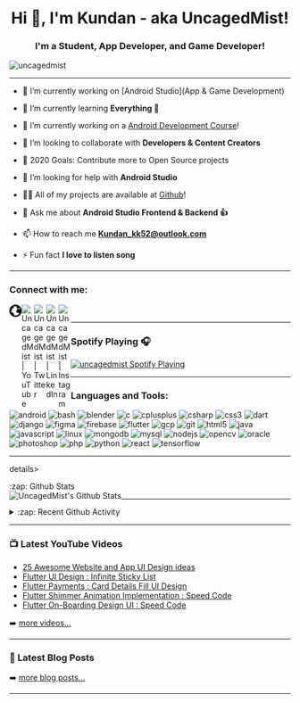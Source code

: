 <h1 align="center">Hi 👋, I'm Kundan - aka UncagedMist!</h1>
<h3 align="center">I'm a Student, App Developer, and Game Developer!</h3>


<p align="left"> <img src="https://komarev.com/ghpvc/?username=uncagedmist" alt="uncagedmist" /> </p>

---
- 🔭 I’m currently working on [Android Studio](App & Game Development)

- 🌱 I’m currently learning **Everything 🤣**

- 🔭 I’m currently working on a [Android Development Course][website]!

- 👯 I’m looking to collaborate with **Developers & Content Creators**

- 🥅 2020 Goals: Contribute more to Open Source projects

- 🤝 I’m looking for help with **Android Studio**

- 👨‍💻 All of my projects are available at [Github][website]!

- 💬 Ask me about **Android Studio Frontend & Backend 👍**

- 📫 How to reach me **Kundan_kk52@outlook.com**

- ⚡ Fun fact **I love to listen song**

---

### Connect with me:

[<img align="left" alt="UncagedMist" width="22px" src="https://raw.githubusercontent.com/iconic/open-iconic/master/svg/globe.svg" />][website]
[<img align="left" alt="UncagedMist | YouTube" width="22px" src="https://cdn.jsdelivr.net/npm/simple-icons@v3/icons/youtube.svg" />][youtube]
[<img align="left" alt="UncagedMist | Twitter" width="22px" src="https://cdn.jsdelivr.net/npm/simple-icons@v3/icons/twitter.svg" />][twitter]
[<img align="left" alt="UncagedMist | LinkedIn" width="22px" src="https://cdn.jsdelivr.net/npm/simple-icons@v3/icons/linkedin.svg" />][linkedin]
[<img align="left" alt="UncagedMist | Instagram" width="22px" src="https://cdn.jsdelivr.net/npm/simple-icons@v3/icons/instagram.svg" />][instagram]
  <br />

---

### Spotify Playing 🎧
[<img src="https://novatorem.uncagedmist.vercel.app/api/spotify-playing" alt="uncagedmist Spotify Playing" width="350" />](https://open.spotify.com/user/66rgmhrmpj58wj66r26b30u3c)

---

### Languages and Tools:

<p align="left">
  <img src="https://devicons.github.io/devicon/devicon.git/icons/android/android-original-wordmark.svg" alt="android" width="40" height="40"/>
  <img src="https://www.vectorlogo.zone/logos/gnu_bash/gnu_bash-icon.svg" alt="bash" width="40" height="40"/> 
  <img src="https://download.blender.org/branding/community/blender_community_badge_white.svg" alt="blender" width="40" height="40"/> 
  <img src="https://devicons.github.io/devicon/devicon.git/icons/c/c-original.svg" alt="c" width="40" height="40"/> 
  <img src="https://devicons.github.io/devicon/devicon.git/icons/cplusplus/cplusplus-original.svg" alt="cplusplus" width="40" height="40"/> 
  <img src="https://devicons.github.io/devicon/devicon.git/icons/csharp/csharp-original.svg" alt="csharp" width="40" height="40"/> 
  <img src="https://devicons.github.io/devicon/devicon.git/icons/css3/css3-original-wordmark.svg" alt="css3" width="40" height="40"/> 
  <img src="https://www.vectorlogo.zone/logos/dartlang/dartlang-icon.svg" alt="dart" width="40" height="40"/> 
  <img src="https://devicons.github.io/devicon/devicon.git/icons/django/django-original.svg" alt="django" width="40" height="40"/> 
  <img src="https://www.vectorlogo.zone/logos/figma/figma-icon.svg" alt="figma" width="40" height="40"/> 
  <img src="https://www.vectorlogo.zone/logos/firebase/firebase-icon.svg" alt="firebase" width="40" height="40"/>
  <img src="https://www.vectorlogo.zone/logos/flutterio/flutterio-icon.svg" alt="flutter" width="40" height="40"/> 
  <img src="https://www.vectorlogo.zone/logos/google_cloud/google_cloud-icon.svg" alt="gcp" width="40" height="40"/> 
  <img src="https://www.vectorlogo.zone/logos/git-scm/git-scm-icon.svg" alt="git" width="40" height="40"/> 
  <img src="https://devicons.github.io/devicon/devicon.git/icons/html5/html5-original-wordmark.svg" alt="html5" width="40" height="40"/> 
  <img src="https://devicons.github.io/devicon/devicon.git/icons/java/java-original-wordmark.svg" alt="java" width="40" height="40"/>
  <img src="https://devicons.github.io/devicon/devicon.git/icons/javascript/javascript-original.svg" alt="javascript" width="40" height="40"/>
  <img src="https://devicons.github.io/devicon/devicon.git/icons/linux/linux-original.svg" alt="linux" width="40" height="40"/>
  <img src="https://devicons.github.io/devicon/devicon.git/icons/mongodb/mongodb-original-wordmark.svg" alt="mongodb" width="40" height="40"/>
  <img src="https://devicons.github.io/devicon/devicon.git/icons/mysql/mysql-original-wordmark.svg" alt="mysql" width="40" height="40"/> 
  <img src="https://devicons.github.io/devicon/devicon.git/icons/nodejs/nodejs-original-wordmark.svg" alt="nodejs" width="40" height="40"/> 
  <img src="https://www.vectorlogo.zone/logos/opencv/opencv-icon.svg" alt="opencv" width="40" height="40"/> 
  <img src="https://devicons.github.io/devicon/devicon.git/icons/oracle/oracle-original.svg" alt="oracle" width="40" height="40"/> 
  <img src="https://devicons.github.io/devicon/devicon.git/icons/photoshop/photoshop-plain.svg" alt="photoshop" width="40" height="40"/>
  <img src="https://devicons.github.io/devicon/devicon.git/icons/php/php-original.svg" alt="php" width="40" height="40"/> 
  <img src="https://devicons.github.io/devicon/devicon.git/icons/python/python-original.svg" alt="python" width="40" height="40"/> 
  <img src="https://devicons.github.io/devicon/devicon.git/icons/react/react-original-wordmark.svg" alt="react" width="40" height="40"/> 
  <img src="https://www.vectorlogo.zone/logos/tensorflow/tensorflow-icon.svg" alt="tensorflow" width="40" height="40"/>
  
  <br />

---

details>
  <summary>:zap: Github Stats</summary>
  <img align="left" alt="UncagedMist's Github Stats" src="https://github-readme-stats.uncagedmist.vercel.app//api?username=uncagedmist&show_icons=true&hide_border=true" />
</details>

---

<details>
  <summary>:zap: Recent Github Activity</summary>
<!--START_SECTION:activity-->
<!--END_SECTION:activity-->
</details>

---


### 📺 Latest YouTube Videos
<!-- YOUTUBE:START -->
- [25 Awesome Website and App UI Design ideas](https://www.youtube.com/watch?v=VUSMcUnQOkA)
- [Flutter UI Design : Infinite Sticky List](https://www.youtube.com/watch?v=RigmyeBfGGg)
- [Flutter Payments  : Card Details Fill UI Design](https://www.youtube.com/watch?v=-Go0Pgv1c-Q)
- [Flutter Shimmer Animation Implementation : Speed Code](https://www.youtube.com/watch?v=mYIkMkSeAsk)
- [Flutter On-Boarding Design UI : Speed Code](https://www.youtube.com/watch?v=RDsDsGBP7t4)
<!-- YOUTUBE:END -->
➡️ [more videos...](https://youtube.com/c/TeChByTeCaReByKK)

---

### 📕 Latest Blog Posts
<!-- BLOG-POST-LIST:START -->
<!-- BLOG-POST-LIST:END -->
➡️ [more blog posts...][twitter]

---

[website]: https://github.com/UncagedMist
[twitter]: https://twitter.com/UncagedMist
[youtube]: https://www.youtube.com/c/TeChByTeCaReByKK
[instagram]: https://instagram.com/uncagedmist
[linkedin]: https://linkedin.com/in/uncagedmist
[FlutterPlaylist]: https://www.youtube.com/playlist?list=PLBYLctkttE9mOgSEVVjIU0Np3UfcJmGRt
[ChatBotPlaylist]: https://www.youtube.com/playlist?list=PLBYLctkttE9krFN1BZOvwHQrnSAs1qc7g
[NotificationPlaylist]: https://www.youtube.com/playlist?list=PLBYLctkttE9ntjX6Nuoc3TrYrsdUGi-iw
[SQL-Playlist]: https://www.youtube.com/playlist?list=PLBYLctkttE9mnbX-ZsCPZJRXiPh4NYCSV

